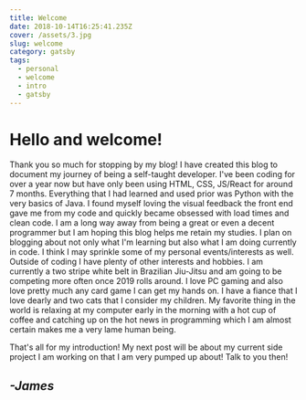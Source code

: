 ```yaml
---
title: Welcome
date: 2018-10-14T16:25:41.235Z
cover: /assets/3.jpg
slug: welcome
category: gatsby
tags:
  - personal
  - welcome
  - intro
  - gatsby
---
```

# Hello and welcome!

Thank you so much for stopping by my blog! I have created this blog to document my journey of being a self-taught developer. I've been coding for over a year now but have only been using HTML, CSS, JS/React for around 7 months. Everything that I had learned and used prior was Python with the very basics of Java. I found myself loving the visual feedback the front end gave me from my code and quickly became obsessed with load times and clean code. I am a long way away from being a great or even a decent programmer but I am hoping this blog helps me retain my studies. I plan on blogging about not only what I'm learning but also what I am doing currently in code. I think I may sprinkle some of my personal events/interests as well. Outside of coding I have plenty of other interests and hobbies. I am currently a two stripe white belt in Brazilian Jiu-Jitsu and am going to be competing more often once 2019 rolls around. I love PC gaming and also love pretty much any card game I can get my hands on. I have a fiance that I love dearly and two cats that I consider my children. My favorite thing in the world is relaxing at my computer early in the morning with a hot cup of coffee and catching up on the hot news in programming which I am almost certain makes me a very lame human being. 

That's all for my introduction! My next post will be about my current side project I am working on that I am very pumped up about! Talk to you then!

## **_\-James_**
